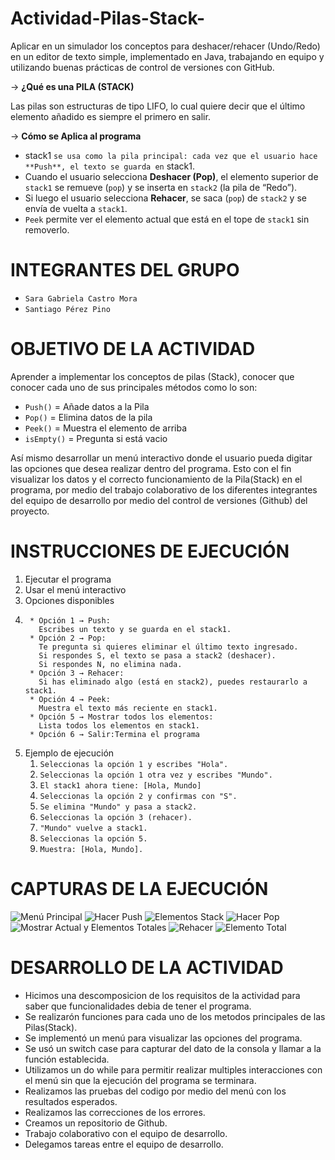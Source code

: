 # Actividad-Pilas-Stack-
Aplicar en un simulador los conceptos para deshacer/rehacer (Undo/Redo) en un editor de texto simple, 
implementado en Java, trabajando en equipo y utilizando buenas prácticas de control de versiones con GitHub.

-> **¿Qué es una PILA (STACK)**

Las pilas son estructuras de tipo LIFO, lo cual quiere decir que el último elemento añadido 
es siempre el primero en salir.

-> **Cómo se Aplica al programa**

- stack1 ` se usa como la pila principal: cada vez que el usuario hace **Push**, el texto se guarda en ` stack1.
- Cuando el usuario selecciona **Deshacer (Pop)**, el elemento superior de `stack1` se remueve (`pop`) 
y se inserta en `stack2` (la pila de “Redo”).
- Si luego el usuario selecciona **Rehacer**, se saca (`pop`) de `stack2` y se envía de vuelta a `stack1`.
- `Peek` permite ver el elemento actual que está en el tope de `stack1` sin removerlo.

# INTEGRANTES DEL GRUPO 

* `Sara Gabriela Castro Mora`
* `Santiago Pérez Pino`

# OBJETIVO DE LA ACTIVIDAD 

Aprender a implementar los conceptos de pilas (Stack), conocer
que conocer cada uno de sus principales métodos como lo son:
* `Push()` = Añade datos a la Pila
* `Pop()` = Elimina datos de la pila
* `Peek()` =  Muestra el elemento de arriba
* `isEmpty()` = Pregunta si está vacio

Así mismo desarrollar un menú interactivo donde el usuario pueda
digitar las opciones que desea realizar dentro del programa. Esto con 
el fin visualizar los datos y el correcto funcionamiento de la Pila(Stack)
en el programa, por medio del trabajo colaborativo de los diferentes 
integrantes del equipo de desarrollo por medio del control de 
versiones (Github) del proyecto.

 # INSTRUCCIONES DE EJECUCIÓN

1. Ejecutar el programa
2. Usar el menú interactivo
3. Opciones disponibles
4. 
        * Opción 1 → Push:
          Escribes un texto y se guarda en el stack1. 
        * Opción 2 → Pop:
          Te pregunta si quieres eliminar el último texto ingresado.
          Si respondes S, el texto se pasa a stack2 (deshacer).
          Si respondes N, no elimina nada.
        * Opción 3 → Rehacer:
          Si has eliminado algo (está en stack2), puedes restaurarlo a stack1.
        * Opción 4 → Peek:
          Muestra el texto más reciente en stack1.
        * Opción 5 → Mostrar todos los elementos:
          Lista todos los elementos en stack1.
        * Opción 6 → Salir:Termina el programa
5. Ejemplo de ejecución
   1. `Seleccionas la opción 1 y escribes "Hola".` 
   2. `Seleccionas la opción 1 otra vez y escribes "Mundo".` 
   3. `El stack1 ahora tiene: [Hola, Mundo]`
   4. `Seleccionas la opción 2 y confirmas con "S".` 
   5. `Se elimina "Mundo" y pasa a stack2.` 
   6. `Seleccionas la opción 3 (rehacer).`
   7. `"Mundo" vuelve a stack1.` 
   8. `Seleccionas la opción 5.` 
   9. `Muestra: [Hola, Mundo].`

# CAPTURAS DE LA EJECUCIÓN 

![Menú Principal](./src/assets/images/img.png)
![Hacer Push](./src/assets/images/push.png)
![Elementos Stack](./src/assets/images/ElementosStack.png)
![Hacer Pop](./src/assets/images/Pop.png)
![Mostrar Actual y Elementos Totales](./src/assets/images/MostrarActual&ElementosTotales.png)
![Rehacer](./src/assets/images/Rehacer.png)
![Elemento Total](./src/assets/images/ElementoTotal.png)


# DESARROLLO DE LA ACTIVIDAD 

* Hicimos una descomposicion de los requisitos de la actividad
para saber que funcionalidades debia de tener el programa.
* Se realizarón funciones para cada uno de los metodos principales 
de las Pilas(Stack).
* Se implementó un menú para visualizar las opciones del programa.
* Se usó un switch case para capturar del dato de la consola y 
llamar a la función establecida.
* Utilizamos un do while para permitir realizar multiples
interacciones con el menú sin que la ejecución del programa se terminara.
* Realizamos las pruebas del codigo por medio del menú con los resultados
esperados.
* Realizamos las correcciones de los errores.
* Creamos un repositorio de Github.
* Trabajo colaborativo con el equipo de desarrollo.
* Delegamos tareas entre el equipo de desarrollo.
